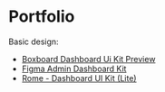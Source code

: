 # Portfolio

Basic design:

- [Boxboard Dashboard Ui Kit Preview](https://www.figma.com/community/file/1000409630349340331)
- [Figma Admin Dashboard Kit](https://www.figma.com/community/file/981909581633093086)
- [Rome - Dashboard UI Kit (Lite)](https://www.figma.com/community/file/976132454202677198)
